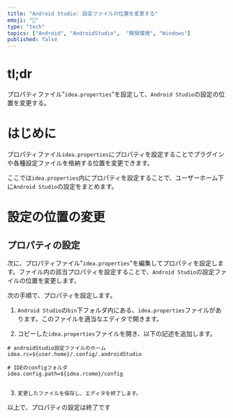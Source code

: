 ```yaml
---
title: "Android Studio: 設定ファイルの位置を変更する"
emoji: "📱"
type: "tech" 
topics: ["Android", "AndroidStudio",  "開発環境", "Windows"]
published: false
---
```


# tl;dr

プロパティファイル"``idea.properties``"を設定して、``Android Studio``の設定の位置を変更する。



# はじめに

プロパティファイル``idea.properties``にプロパティを設定することでプラグインや各種設定ファイルを格納する位置を変更できます。

ここでは``idea.properties``内にプロパティを設定することで、ユーザーホーム下に``Android Studio``の設定をまとめます。



#  設定の位置の変更

## プロパティの設定

次に、プロパティファイル"``idea.properties``"を編集してプロパティを設定します。ファイル内の該当プロパティを設定することで、``Android Studio``の設定ファイルの位置を変更します。

次の手順で、プロパティを設定します。

1.   ``Android Studio``の``bin``下フォルダ内にある、``idea.properties``ファイルがあります。このファイルを適当なエディタで開きます。
     


2.   コピーした``idea.properties``ファイルを開き、以下の記述を追加します。

   ``` idea.properties
   # androidStudio設定ファイルのホーム
   idea.rc=${user.home}/.config/.androidStudio
   
   # IDEのconfigフォルダ
   idea.config.path=${idea.rcome}/config
   
   
   ```
   


3.     変更したファイルを保存し、エディタを終了します。




以上で、プロパティの設定は終了です

